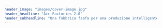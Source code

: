 ```yaml
---
header_image: "images/cover-image.jpg"
header_headline: "Air Factories 2.0"
header_subheadline: "Una fabbrica fsafa per una produzione intelligente, decentralizzata, sostenibile e resiliente"
---
```

